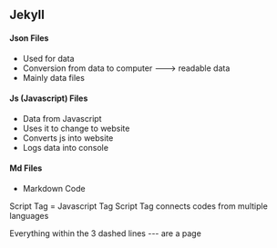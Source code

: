 ## Jekyll

#### Json Files
* Used for data
* Conversion from data to computer ---> readable data
* Mainly data files

#### Js (Javascript) Files
* Data from Javascript
* Uses it to change to website
* Converts js into website
* Logs data into console

#### Md Files
* Markdown Code

Script Tag = Javascript Tag
Script Tag connects codes from multiple languages

Everything within the 3 dashed lines --- are a page
